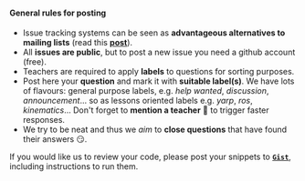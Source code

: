 
#### General rules for posting

- Issue tracking systems can be seen as **advantageous alternatives to mailing lists** (read this [**post**](https://github.com/robotology/QA/issues/118)).
- All **issues are public**, but to post a new issue you need a github account (free).
- Teachers are required to apply **labels** to questions for sorting purposes.
- Post here your **question** and mark it with **suitable label(s)**. We have lots of flavours: general purpose labels, e.g. _help wanted_, _discussion_, _announcement_... so as lessons oriented labels e.g. _yarp_, _ros_, _kinematics_... Don't forget to **mention a teacher** :wave: to trigger faster responses.
- We try to be neat and thus we _aim_ to **close questions** that have found their answers :smirk:.

If you would like us to review your code, please post your snippets to [**`Gist`**](https://gist.github.com), including instructions to run them.
